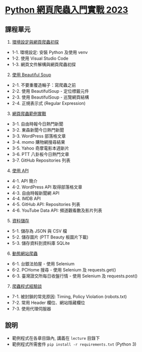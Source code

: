 # [Python 網頁爬蟲入門實戰 2023](https://compthinking.dev/learning/py-web-scraping)
## 課程單元

1. [環境設定與網頁爬蟲初探](lecture/ch1.md)
* 1-1. 環境設定: 安裝 Python 及使用 venv
* 1-2. 使用 Visual Studio Code
* 1-3. 網頁文件解構與網頁爬蟲初探

2. [使用 Beautiful Soup](lecture/ch2.md)
* 2-1. 不要重覆造輪子：寫爬蟲之前
* 2-2. 使用 BeautifulSoup - 定位標籤元件
* 2-3. 使用 BeautifulSoup - 巡覽網頁結構
* 2-4. 正規表示式 (Regular Expression)

3. [網頁爬蟲範例實戰](lecture/ch3.md)
* 3-1. 自由時報今日熱門新聞
* 3-2. 東森新聞今日熱門新聞
* 3-3. WordPress 部落格文章
* 3-4. momo 購物網搜尋結果
* 3-5. Yahoo 奇摩電影本週新片
* 3-6. PTT 八卦板今日熱門文章
* 3-7. GitHub Repositories 列表

4. [使用 API](lecture/ch4.md)
* 4-1. API 簡介
* 4-2. WordPress API 取得部落格文章
* 4-3. 自由時報新聞網 API
* 4-4. IMDB API
* 4-5. GitHub API: Repositories 列表
* 4-6. YouTube Data API: 頻道觀看數及影片列表

5. [資料儲存](lecture/ch5.md)
* 5-1. 儲存為 JSON 與 CSV 檔
* 5-2. 儲存圖片 (PTT Beauty 板圖片下載)
* 5-3. 儲存資料到資料庫 SQLite

6. [動態網站爬蟲](lecture/ch6.md)
* 6-1. 台銀法拍屋 - 使用 Selenium
* 6-2. PCHome 搜尋 - 使用 Selenium 及 requests.get()
* 6-3. 臺灣證交所每日收盤行情 - 使用 Selenium 及 requests.post()

7. [爬蟲程式經驗談](lecture/ch7.md)
* 7-1. 被封鎖的常見原因: Timing, Policy Violation (robots.txt)
* 7-2. 常用 Header 欄位、網站隱藏欄位
* 7-3. 使用代理伺服器

## 說明
* 範例程式在各章目錄內, 講義在 `lecture` 目錄下
* 範例程式所需套件 `pip install -r requirements.txt` (Python 3)
